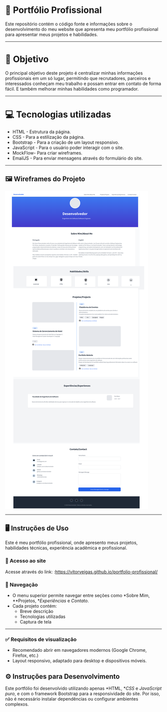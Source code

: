 # 📌 Portfólio Profissional
Este repositório contém o código fonte e informações sobre o desenvolvimento do meu website que apresenta meu portfólio profissional para apresentar meus projetos e habilidades.

---

# 🚀 Objetivo
O principal objetivo deste projeto é centralizar minhas informações profissionais em um só lugar, permitindo que recrutadores, parceiros e interessados conheçam meu trabalho e possam entrar em contato de forma fácil. E também melhorar minhas habilidades como programador.

---

# 💻 Tecnologias utilizadas

- HTML - Estrutura da página.
- CSS - Para a estilização da página.
- Bootstrap - Para a criação de um layout responsivo.
- JavaScript - Para o usuário poder interagir com o site.
- MockFlow- Para criar wireframes.
- EmailJS - Para enviar mensagens através do formulário do site.

---

## 🖼️ Wireframes do Projeto

![Wireframe da página](Imagens/Wireframe-Page%201%20(4).png)

---

## 🖥️ Instruções de Uso

Este é meu portfólio profissional, onde apresento meus projetos, habilidades técnicas, experiência acadêmica e profissional.

### 🔗 Acesso ao site
Acesse através do link: :https://vitorveigas.github.io/portfolio-profissional/

### 🧭 Navegação
- O menu superior permite navegar entre seções como *Sobre Mim, **Projetos, **Experiências* e *Contato*.
- Cada projeto contém:
  - Breve descrição
  - Tecnologias utilizadas
  - Captura de tela 

---

### ✅ Requisitos de visualização
- Recomendado abrir em navegadores modernos (Google Chrome, Firefox, etc.)
- Layout responsivo, adaptado para desktop e dispositivos móveis.

## ⚙️ Instruções para Desenvolvimento

Este portfólio foi desenvolvido utilizando apenas *HTML, **CSS* e *JavaScript puro*, e com o framework Bootstrap para a responsividade do site. Por isso, não é necessário instalar dependências ou configurar ambientes complexos.

